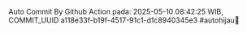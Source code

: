 Auto Commit By Github Action pada: 2025-05-10 08:42:25 WIB, COMMIT_UUID a118e33f-b19f-4517-91c1-d1c8940345e3 #autohijau🗿

